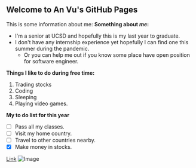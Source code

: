 ## Welcome to An Vu's GitHub Pages
This is some information about me:
**Something about _me_:**
- I'm a senior at UCSD and hopefully this is my last year to graduate.
- I don't have any internship experience yet hopefully I can find one this summer during the pandemic.
  - Or you can help me out if you know some place have open position for software engineer.

**Things I like to do during free time:**
1. Trading stocks
2. Coding
3. Sleeping
4. Playing video games.

**My to do list for this year**
- [ ] Pass all my classes.
- [ ] Visit my home country.
- [ ] Travel to other countries nearby.
- [x] Make money in stocks.

[Link](https://hips.hearstapps.com/hmg-prod.s3.amazonaws.com/images/dog-puppy-on-garden-royalty-free-image-1586966191.jpg?crop=1.00xw:0.669xh;0,0.190xh&resize=980:*)
![Image](https://hips.hearstapps.com/hmg-prod.s3.amazonaws.com/images/dog-puppy-on-garden-royalty-free-image-1586966191.jpg?crop=1.00xw:0.669xh;0,0.190xh&resize=980:*)
